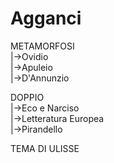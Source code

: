 # Agganci
METAMORFOSI  
|->Ovidio  
|->Apuleio  
|->D'Annunzio  
  
DOPPIO  
|->Eco e Narciso  
|->Letteratura Europea  
|->Pirandello  
  
TEMA DI ULISSE  
